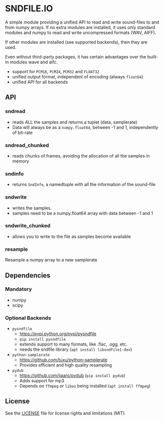 # SNDFILE.IO

A simple module providing a unified API to read and write sound-files to and 
from numpy arrays. If no extra modules are installed, it uses only standard 
modules and numpy to read and write uncompressed formats (WAV, AIFF).

If other modules are installed (see supported backends), then they are used.

Even without third-party packages, it has certain advantages over the 
built-in modules wave and aifc.

* support for `PCM16`, `PCM24`, `PCM32` and `FLOAT32`
* unified output format, independent of encoding (always `float64`)
* unified API for all backends


## API

### sndread 

* reads ALL the samples and returns a tuplet (data, samplerate)
* Data will always be as a `numpy.float64`, between -1 and 1, independently of bit-rate

### sndread_chunked

* reads chunks of frames, avoiding the allocation of all the samples in memory

### sndinfo

* returns `SndInfo`, a namedtuple with all the information of the sound-file

### sndwrite

* writes the samples. 
* samples need to be a numpy.float64 array with data between -1 and 1

### sndwrite_chunked

* allows you to write to the file as samples become available

### resample

Resample a numpy array to a new samplerate

## Dependencies

### Mandatory
 
* numpy
* scipy

### Optional Backends
   
* `pysndfile`
    * https://pypi.python.org/pypi/pysndfile
    * `pip install pysndfile`
    * extends support to many formats, like .flac, .ogg, etc.
    * needs the sndfile library (`apt install libsndfile1-dev`)
* `python-samplerate`
    * https://github.com/tuxu/python-samplerate
    * Provides efficient and high quality resampling
* `pydub`
    * https://github.com/jiaaro/pydub (`pip install pydub`)
    * Adds support for mp3
    * Depends on `ffmpeg` or `libav` being installed (`apt install ffmpeg`)

## License

See the [LICENSE](LICENSE.md) file for license rights and limitations (MIT).
